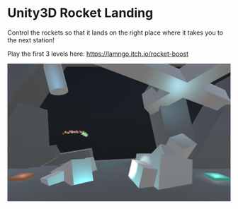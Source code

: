 # Unity3D Rocket Landing
Control the rockets so that it lands on the right place where it takes you to the next station!

Play the first 3 levels here: https://lamngo.itch.io/rocket-boost

<p align="center">
  <img src="https://github.com/ngol0/unity3D-rocket/blob/main/image-cover.png" width="1920" title="hover text">
</p>
